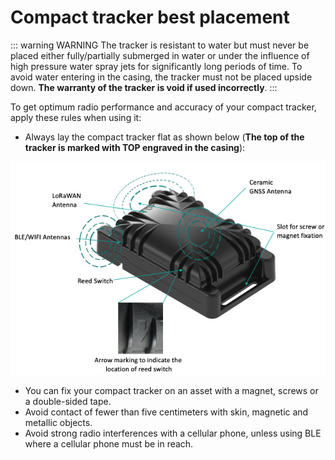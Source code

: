 # Compact tracker best placement
::: warning WARNING
 The tracker is resistant to water but must never be placed either fully/partially submerged in water or under the influence of high pressure water spray jets for significantly long periods of time. To avoid water entering in the casing, the tracker must not be placed upside down. **The warranty of the tracker is void if used incorrectly**.
:::

To get optimum radio performance and accuracy of your compact tracker, apply these rules when using it:
* Always lay the compact tracker flat as shown below (**The top of the tracker is marked with TOP engraved in the casing**):
<img src="./images/CompactTrackerPlacement.jpg" border="0" />

* You can fix your compact tracker on an asset with a magnet, screws or a double-sided tape.
* Avoid contact of fewer than five centimeters with skin, magnetic and metallic objects.
* Avoid strong radio interferences with a cellular phone, unless using BLE where a cellular phone must be in reach.

